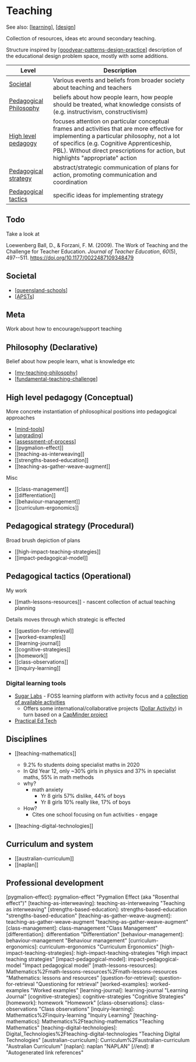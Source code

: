 # Teaching 

See also: [[learning]], [[design]]

Collection of resources, ideas etc around secondary teaching.

Structure inspired by [[goodyear-patterns-design-practice]] description of the educational design problem space, mostly with some additions.

| Level | Description |
| --- | --- |
| [Societal](#societal) | Various events and beliefs from broader society about teaching and teachers |
| [Pedagogical Philosophy](#philosophy-declarative) | beliefs about how people learn, how people should be treated, what knowledge consists of (e.g. instructivism, constructivism) |
| [High level pedagogy](#high-level-pedagogy-conceptual) | focuses attention on particular conceptual frames and activities that are more effective for implementing a particular philosophy, not a lot of specifics (e.g. Cognitive Apprenticeship, PBL). Without direct prescriptions for action, but highlights "appropriate" action |
| [Pedagogical strategy](#pedagogical-strategy-procedural) | abstract/strategic communication of plans for action, promoting communication and coordination |
| [Pedagogical tactics](#pedagogical-tactics-operational) | specific ideas for implementing strategy |

## Todo

Take a look at

Loewenberg Ball, D., & Forzani, F. M. (2009). The Work of Teaching and the Challenge for Teacher Education. *Journal of Teacher Education*, *60*(5), 497--511. <https://doi.org/10.1177/0022487109348479>

## Societal

- [[queensland-schools]]
- [[APSTs]]

## Meta 

Work about how to encourage/support teaching

## Philosophy (Declarative)

Belief about how people learn, what is knowledge etc

- [[my-teaching-philosophy]]
- [[fundamental-teaching-challenge]]

## High level pedagogy (Conceptual)

More concrete instantiation of philosophical positions into pedagogical approaches

- [[mind-tools]] 
- [[ungrading]]
- [[assessment-of-process]]
- [[pygmalion-effect]]
- [[teaching-as-interweaving]]
- [[strengths-based-education]]
- [[teaching-as-gather-weave-augment]]

Misc

- [[class-management]]
- [[differentiation]]
- [[behaviour-management]]
- [[curriculum-ergonomics]]

## Pedagogical strategy (Procedural)

Broad brush depiction of plans

- [[high-impact-teaching-strategies]]
- [[impact-pedagogical-model]]

## Pedagogical tactics (Operational)

My work

- [[math-lessons-resources]] - nascent collection of actual teaching planning

Details moves through which strategic is effected 

- [[question-for-retrieval]]
- [[worked-examples]]
- [[learning-journal]]
- [[cognitive-strategies]]
- [[homework]]
- [[class-observations]]
- [[inquiry-learning]]

### Digital learning tools

- [Sugar Labs](https://www.sugarlabs.org/) - FOSS learning platform with activity focus and a [collection of available activities](https://activities.sugarlabs.org/en-US/sugar/) 
  - Offers some international/collaborative projects ([Dollar Activity](https://try.sugarizer.org/activities/DollarStreet.activity/index.html?aid=a342be3c-6eaa-4466-90ea-5cfea5005503&a=org.olpcfrance.DollarStreet&n=Dollar%20Street)) in turn based on a [CapMinder project](https://www.gapminder.org/dollar-street)
- [Practical Ed Tech](https://practicaledtech.com/)

## Disciplines

- [[teaching-mathematics]]
  - 9.2% fo students doing specialist maths in 2020 
  - In Qld Year 12, only ~30% girls in physics and 37% in specialist maths, 55% in math methods
  - why?
    - math anxiety 
      - Yr 8 girls 57% dislike, 44% of boys
      - Yr 8 girls 10% really like, 17% of boys
  - How?
    - Cites one school focusing on fun activities - engage

- [[teaching-digital-technologies]]

## Curriculum and system 

- [[australian-curriculum]]
- [[naplan]]

## Professional development

[//begin]: # "Autogenerated link references for markdown compatibility"
[learning]: ..%2FLearning%2Flearning "Learning"
[design]: ..%2FDesign%2Fdesign "Design"
[goodyear-patterns-design-practice]: ..%2FPaper-Summaries%2Fgoodyear-patterns-design-practice "Patterns, pattern languages and design practice"
[queensland-schools]: Digital_Technologies%2Fqueensland-schools "Queensland Schools"
[APSTs]: apsts "apsts"
[my-teaching-philosophy]: my-teaching-philosophy "My Teaching Philosophy"
[fundamental-teaching-challenge]: fundamental-teaching-challenge "The fundamental challenge to teaching"
[mind-tools]: mind-tools "Mind Tools (and Mindstorms)"
[ungrading]: ungrading "Ungrading"
[assessment-of-process]: Assessment%2Fassessment-of-process "Assessment of process"
[pygmalion-effect]: pygmalion-effect "Pygmalion Effect (aka "Rosenthal effect")"
[teaching-as-interweaving]: teaching-as-interweaving "Teaching as interweaving"
[strengths-based-education]: strengths-based-education "strengths-based-education"
[teaching-as-gather-weave-augment]: teaching-as-gather-weave-augment "teaching-as-gather-weave-augment"
[class-management]: class-management "Class Management"
[differentiation]: differentiation "Differentiation"
[behaviour-management]: behaviour-management "Behaviour management"
[curriculum-ergonomics]: curriculum-ergonomics "Curriculum Ergonomics"
[high-impact-teaching-strategies]: high-impact-teaching-strategies "High impact teaching strategies"
[impact-pedagogical-model]: impact-pedagogical-model "Impact pedagogical model"
[math-lessons-resources]: Mathematics%2Fmath-lessons-resources%2Fmath-lessons-resources "Mathematics: lessons and resources"
[question-for-retrieval]: question-for-retrieval "Questioning for retrieval"
[worked-examples]: worked-examples "Worked examples"
[learning-journal]: learning-journal "Learning Journal"
[cognitive-strategies]: cognitive-strategies "Cognitive Strategies"
[homework]: homework "Homework"
[class-observations]: class-observations "Class observations"
[inquiry-learning]: Mathematics%2Finquiry-learning "Inquiry Learning"
[teaching-mathematics]: Mathematics%2Fteaching-mathematics "Teaching Mathematics"
[teaching-digital-technologies]: Digital_Technologies%2Fteaching-digital-technologies "Teaching Digital Technologies"
[australian-curriculum]: Curriculum%2Faustralian-curriculum "Australian Curriculum"
[naplan]: naplan "NAPLAN"
[//end]: # "Autogenerated link references"